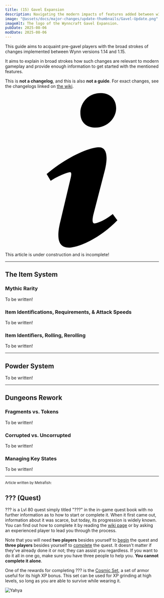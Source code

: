 ```yaml
---
title: (15) Gavel Expansion
description: Navigating the modern impacts of features added between w1.14 (W15) and w1.15 (W17). Intended to rapidly acquaint returning players with the relevant details of past changes.
image: "@assets/docs/major-changes/update-thumbnails/Gavel-Update.png"
imageAlt: The logo of the Wynncraft Gavel Expansion.
pubDate: 2025-08-06
modDate: 2025-08-06
---
```


This guide aims to acquaint pre-gavel players with the broad strokes of changes implemented between Wynn versions 1.14 and 1.15.

It aims to explain in broad strokes how such changes are relevant to modern gameplay and provide enough information to get started with the mentioned features.

This is **not a changelog**, and this is also **not a guide**. For exact changes, see the changelogs linked on [the wiki](https://wynncraft.wiki.gg/wiki/Version_history).

<div class="flex items-center glass text-white text-sm font-bold px-4 py-1" role="alert">
  <svg class="fill-current w-4 h-4 mr-2" xmlns="http://www.w3.org/2000/svg" viewBox="0 0 20 20"><path d="M12.432 0c1.34 0 2.01.912 2.01 1.957 0 1.305-1.164 2.512-2.679 2.512-1.269 0-2.009-.75-1.974-1.99C9.789 1.436 10.67 0 12.432 0zM8.309 20c-1.058 0-1.833-.652-1.093-3.524l1.214-5.092c.211-.814.246-1.141 0-1.141-.317 0-1.689.562-2.502 1.117l-.528-.88c2.572-2.186 5.531-3.467 6.801-3.467 1.057 0 1.233 1.273.705 3.23l-1.391 5.352c-.246.945-.141 1.271.106 1.271.317 0 1.357-.392 2.379-1.207l.6.814C12.098 19.02 9.365 20 8.309 20z"/></svg>
  <p>This article is under construction and is incomplete!</p>
</div>

---

## The Item System
### Mythic Rarity
<p class="glass">To be written!</p>

### Item Identifications, Requirements, & Attack Speeds
<p class="glass">To be written!</p>

### Item Identifiers, Rolling, Rerolling
<p class="glass">To be written!</p>

---

## Powder System
<p class="glass">To be written!</p>

---

## Dungeons Rework
### Fragments vs. Tokens
<p class="glass">To be written!</p>

### Corrupted vs. Uncorrupted
<p class="glass">To be written!</p>

### Managing Key States
<p class="glass">To be written!</p>

---

<small>Article written by Metrafish:</small>
## ??? (Quest)
??? is a Lvl 80 quest simply titled "???" in the in-game quest book with no further information as to how to start or complete it. When it first came out, information about it was scarce, but today, its progression is widely known. You can find out how to complete it by reading the [wiki page](https://wynncraft.wiki.gg/wiki/%3F%3F%3F) or by asking an experienced player to lead you through the process.

Note that you will need **two players** besides yourself to <ins>begin</ins> the quest and **three players** besides yourself to <ins>complete</ins> the quest. It doesn't matter if they've already done it or not; they can assist you regardless. If you want to do it all in one go, make sure you have three people to help you. **You cannot complete it alone**.

One of the rewards for completing ??? is the [Cosmic Set](https://wynncraft.wiki.gg/wiki/Cosmic_Set), a set of armor useful for its high XP bonus. This set can be used for XP grinding at high levels, so long as you are able to survive while wearing it.

![Yahya](/assets/changes/yahya.jpeg)

